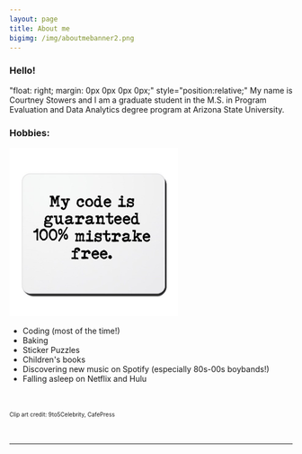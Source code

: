 ```yaml
---
layout: page
title: About me
bigimg: /img/aboutmebanner2.png
---
```

 
### Hello!
"float: right; margin: 0px 0px 0px 0px;"
style="position:relative;"
My name is Courtney Stowers and I am a graduate student in the M.S. in Program Evaluation and Data Analytics degree program at Arizona State University.

### Hobbies:

<img src="/img/codeclipart.jpg" width="300"/>

<ul>
<li> Coding (most of the time!) </li>
<li> Baking </li>
<li> Sticker Puzzles </li>
<li> Children's books </li>
<li> Discovering new music on Spotify (especially 80s-00s boybands!) </li>
<li> Falling asleep on Netflix and Hulu </li>
</ul>



<br>

<font size="1"> Clip art credit: 9to5Celebrity, CafePress </font>

<br>


---

<style>

.formatting h3{
color: #331132;
}

.link { color: #ff5e6c; 
}

.img{
float: right;    
margin: 0 0 0 15px;
}

</style>
